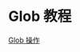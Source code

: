 # Glob 教程

<show-structure depth="2"/>


<seealso>
<category ref="ref_docs">
    <a href="https://mp.weixin.qq.com/s/6TRrlESEKWA2ka22-esgEA">Glob 操作</a>
</category>
<category ref="ref_github">
</category>
<category ref="ref_issues"></category>
<category ref="ref_hf"></category>
<category ref="ref_ms"></category>
</seealso>